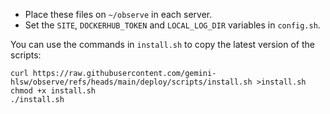 - Place these files on `~/observe` in each server.
- Set the `SITE`, `DOCKERHUB_TOKEN` and `LOCAL_LOG_DIR` variables in `config.sh`.

You can use the commands in `install.sh` to copy the latest version of the scripts:

```
curl https://raw.githubusercontent.com/gemini-hlsw/observe/refs/heads/main/deploy/scripts/install.sh >install.sh
chmod +x install.sh
./install.sh
```

